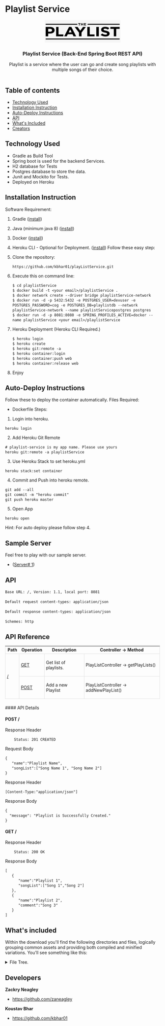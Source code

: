 
# Playlist Service

<p align="center">
  <a href="#">
    <img src="./img/img.png" alt="playlist logo" width="247" height="73">
  </a>
</p>

<h3 align="center">Playlist Service (Back-End Spring Boot REST API)</h3>

<p align="center">
  Playlist is a service where the user can go and create song playlists with multiple songs of their choice.
  <br>

  <br>
</p>

## Table of contents

- [Technology Used](#technology-used)
- [Installation Instruction](#installation-instruction)
- [Auto-Deploy Instructions](#auto-deploy-instructions)
- [API](#api)
- [What's Included](#whats-included)
- [Creators](#developers)


## Technology Used

- Gradle as Build Tool
- Spring boot is used for the backend Services.
- H2 database for Tests
- Postgres database to store the data.
- Junit and Mockito for Tests.
- Deployed on Heroku

## Installation Instruction

Software Requirement:
1. Gradle ([install](https://gradle.org/install/))

2. Java (minimum java 8) ([install](https://www.oracle.com/java/technologies/javase-downloads.html))

3. Docker ([install](https://docs.docker.com/get-docker/))

4. Heroku CLI - Optional for Deployment. ([install](https://devcenter.heroku.com/articles/heroku-cli))
   Follow these easy step:


1. Clone the repository:
     ```
     https://github.com/kbhar01/playListService.git
     ```
2. Execute this on command line:

     ```shell
     $ cd playlistService
     $ docker build -t <your email>/playlistService .
     $ docker network create --driver bridge playlistService-network
     $ docker run -d -p 5432:5432 -e POSTGRES_USER=devuser -e  POSTGRES_PASSWORD=cog -e POSTGRES_DB=playlistdb --network playlistService-network --name playlistServicepostgres postgres
     $ docker run -d -p 8081:8080 -e SPRING_PROFILES_ACTIVE=docker --name playlistService <your email>/playlistService
     ```
3. Heroku Deployment (Heroku CLI Required.)

   ```shell
   $ heroku login
   $ heroku create
   $ heroku git:remote -a
   $ heroku container:login
   $ heroku container:push web
   $ heroku container:release web
   ```


4. Enjoy

## Auto-Deploy Instructions
Follow these to deploy the container automatically.
Files Required:
- Dockerfile
  Steps:

1. Login into heroku.
```shell
heroku login
```

2. Add Heroku Git Remote
```shell
# playlist-service is my app name. Please use yours 
heroku git:remote -a playlistService 
```

3. Use Heroku Stack to set heroku.yml
```shell
heroku stack:set container
```

4. Commit and Push into heroku remote.
```shell
git add --all 
git commit -m "heroku commit"
git push heroku master 
```

5. Open App
```shell
heroku open
```

Hint: For auto deploy please follow step 4.
## Sample Server
Feel free to play with our sample server.

-  ([Server# 1](https://zn-playlistservice.herokuapp.com/))

## API
```text
Base URL: /, Version: 1.1, local port: 8081

Default request content-types: application/json

Default response content-types: application/json

Schemes: http 
```

## API Reference
<table style="
    width: 100%;
    max-width: 100%;
    margin-bottom: 20px;
    border: 1px solid #ddd;
    border-collapse: collapse;
    border-spacing: 0;
    background-color: transparent;
    display: table;
">
    <thead>
    <tr>
        <th>Path</th>
        <th>Operation</th>
        <th>Description</th>
        <th>Controller -> Method</th>
    </tr>
    </thead>
    <tbody>
    <tr>
        <td style="border: 1px solid #ddd;padding: 5px;" rowspan="2">
            <a href="#summary">/</a>
        </td>
        <td style="border: 1px solid #ddd;padding: 5px;">
            <a href="#get-entries">GET</a>
        </td>
        <td style="border: 1px solid #ddd;padding: 5px;">
            <p>Get list of playlists. </p>
        </td>
        <td style="border: 1px solid #ddd;padding: 5px;">
            <p>PlayListController -> getPlayLists()</p>
        </td>
    </tr>
    <tr>
        <td style="border: 1px solid #ddd;padding: 5px;">
            <a href="#post-comment">POST</a>
        </td>
        <td style="border: 1px solid #ddd;padding: 5px;">
            <p>Add a new Playlist</p>
        </td>
        <td style="border: 1px solid #ddd;padding: 5px;">
            <p>PlayListController -> addNewPlayList()</p>
        </td>
    </tr>
    </tbody>
</table>
#### API Details

#### POST /
Response Header
```text
    Status: 201 CREATED
```
Request Body
```json5
{
   "name":"Playlist Name",
   "songList":["Song Name 1", "Song Name 2"]
}
```

Response Header
```text
[Content-Type:"application/json"]
```

Response Body
```json5
{
  "message": "Playlist is Successfully Created."
}
```

#### GET /
Response Header
```text
    Status: 200 OK
```

Response Body
```json5
[
   {
      "name":"Playlist 1",
      "songList":["Song 1","Song 2"]
   },
   {
      "name":"Playlist 2",
      "comment":"Song 3"
   }
]
```

## What's included

Within the download you'll find the following directories and files, logically grouping common assets and providing both compiled and minified variations. You'll see something like this:

<details>
<summary>
File Tree.
</summary>


```text
│   .gitignore
│   build.gradle
│   Dockerfile
│   gradlew
│   gradlew.bat
│   Readme.md
│   settings.gradle
└───src
    ├───docs
    │   └───asciidocs
    ├───main
    │   ├───generated
    │   ├───java
    │   │   └───com
    │   │       └───cognizant
    │   │           └───playlistService
    │   │               ├───controller
    │   │               ├───entity
    │   │               ├───repository
    │   │               ├───request
    │   │               ├───response
    │   │               └───service
    │   └───resources
    │       ├───static
    │       └───templates
    └───test
        └───java
            └───com
                └───cognizant
                    └───playlistService
                        ├───integrationTest
                        └───unitTest


```

</details>


## Developers
**Zackry Neagley**

- <https://github.com/zaneagley>

**Koustav Bhar**

- <https://github.com/kbhar01>


